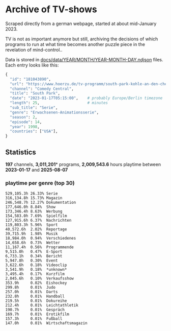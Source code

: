 # Archive of TV-shows

Scraped directly from a german webpage, started at about mid-January 2023.

TV is not as important anymore but still, archiving the decisions of which programs to run at what time
becomes another puzzle piece in the revelation of mind-control.. 

Data is stored in [docs/data/YEAR/MONTH/YEAR-MONTH-DAY.ndjson](docs/data/) files. 
Each entry looks like this:

```python
{
  "id": "181043890", 
  "url": "https://www.hoerzu.de/tv-programm/south-park-kohle-an-den-chefkoch/bid_181043890/", 
  "channel": "Comedy Central", 
  "title": "South Park", 
  "date": "2023-01-17T05:15:00",    # probably Europe/Berlin timezone 
  "length": 25,                     # minutes 
  "sub_title": "Serie", 
  "genre": "Erwachsenen-Animationsserie", 
  "season": 2, 
  "episode": 14, 
  "year": 1998, 
  "countries": ["USA"],
}
```

## Statistics

**197** channels, **3,011,201*** programs, **2,009,543.6** hours playtime between **2023-01-17** and **2025-08-07**


### playtime per genre (top 30)

    529,105.3h 26.33% Serie
    316,134.8h 15.73% Magazin
    246,548.7h 12.27% Dokumentation
    177,646.0h 8.84%  Show
    173,346.4h 8.63%  Werbung
    154,583.0h 7.69%  Spielfilm
    127,915.6h 6.37%  Nachrichten
    119,803.3h 5.96%  Sport
    40,572.6h  2.02%  Reportage
    39,715.9h  1.98%  Musik
    18,984.0h  0.94%  Verschiedenes
    14,658.6h  0.73%  Wetter
    11,167.4h  0.56%  Programmende
    9,515.0h   0.47%  E-Sport
    6,733.1h   0.34%  Bericht
    5,947.8h   0.30%  Event
    3,622.6h   0.18%  Videoclip
    3,541.9h   0.18%  *unknown*
    3,495.4h   0.17%  Kurzfilm
    2,045.6h   0.10%  Verkaufsshow
    353.9h     0.02%  Eishockey
    299.8h     0.01%  Judo
    257.0h     0.01%  Darts
    232.8h     0.01%  Handball
    219.5h     0.01%  Dokureihe
    212.4h     0.01%  Leichtathletik
    190.7h     0.01%  Gespräch
    169.7h     0.01%  Erotikfilm
    157.3h     0.01%  Fußball
    147.0h     0.01%  Wirtschaftsmagazin
